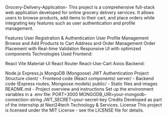 Grocery-Delivery-Application-
This project is a comprehensive full-stack web application developed for online grocery delivery services. It allows users to browse products, add items to their cart, and place orders while integrating key features such as user authentication and profile management.

Features
User Registration & Authentication
User Profile Management
Browse and Add Products to Cart
Address and Order Management
Order Placement with Real-time Validation
Responsive UI with optimized components
Technologies Used
Frontend:

React
Vite
Material-UI
React Router
React-Use-Cart
Axios
Backend:

Node.js
Express.js
MongoDB (Mongoose)
JWT Authentication
Project Structure
client/ - Frontend code (React components)
server/ - Backend code (Express routes, Mongoose models)
public/ - Static files and images
README.md - Project overview and instructions
Set up the environment variables in a .env file:
PORT=3000
MONGODB_URI=your-mongodb-connection-string
JWT_SECRET=your-secret-key
Credits
Developed as part of the internship at Next24tech Technology & Services.
License
This project is licensed under the MIT License - see the LICENSE file for details.
